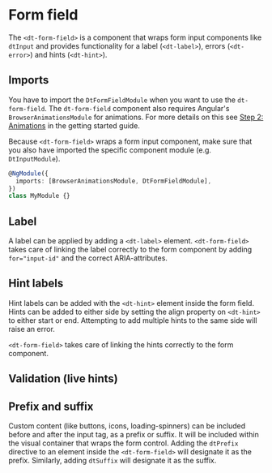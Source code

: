 # Form field

The `<dt-form-field>` is a component that wraps form input components like
`dtInput` and provides functionality for a label (`<dt-label>`), errors
(`<dt-error>`) and hints (`<dt-hint>`).

<ba-live-example name="DtExampleFormFieldDefault"></ba-live-example>

## Imports

You have to import the `DtFormFieldModule` when you want to use the
`dt-form-field`. The `dt-form-field` component also requires Angular's
`BrowserAnimationsModule` for animations. For more details on this see
[Step 2: Animations](https://barista.dynatrace.com/components/get-started/#step-2-animations)
in the getting started guide.

Because `<dt-form-field>` wraps a form input component, make sure that you also
have imported the specific component module (e.g. `DtInputModule`).

```typescript
@NgModule({
  imports: [BrowserAnimationsModule, DtFormFieldModule],
})
class MyModule {}
```

## Label

A label can be applied by adding a `<dt-label>` element. `<dt-form-field>` takes
care of linking the label correctly to the form component by adding
`for="input-id"` and the correct ARIA-attributes.

## Hint labels

<ba-ux-snippet name="form-field-hint-labels"></ba-ux-snippet>

<ba-live-example name="DtExampleFormFieldHint"></ba-live-example>

Hint labels can be added with the `<dt-hint>` element inside the form field.
Hints can be added to either side by setting the align property on `<dt-hint>`
to either start or end. Attempting to add multiple hints to the same side will
raise an error.

`<dt-form-field>` takes care of linking the hints correctly to the form
component.

## Validation (live hints)

<ba-ux-snippet name="form-field-validation"></ba-ux-snippet>

## Prefix and suffix

Custom content (like buttons, icons, loading-spinners) can be included before
and after the input tag, as a prefix or suffix. It will be included within the
visual container that wraps the form control. Adding the `dtPrefix` directive to
an element inside the `<dt-form-field>` will designate it as the prefix.
Similarly, adding `dtSuffix` will designate it as the suffix.

<ba-live-example name="DtExampleFormFieldPrefixSuffix"></ba-live-example>
